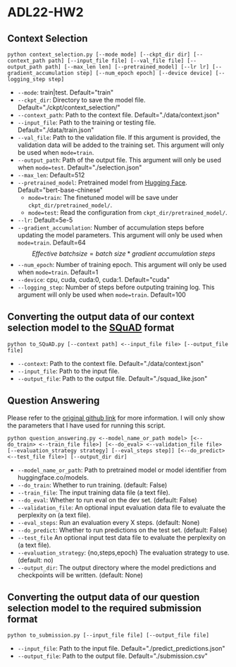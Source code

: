 # ADL22-HW2

## Context Selection
```shell
python context_selection.py [--mode mode] [--ckpt_dir dir] [--context_path path] [--input_file file] [--val_file file] [--output_path path] [--max_len len] [--pretrained_model] [--lr lr] [--gradient_accumulation step] [--num_epoch epoch] [--device device] [--logging_step step]
```
- `--mode`: train|test. Default="train"
- `--ckpt_dir`: Directory to save the model file. Default="./ckpt/context_selection/"
- `--context_path`: Path to the context file. Default="./data/context.json"
- `--input_file`: Path to the training or testing file. Default="./data/train.json"
- `--val_file`: Path to the validation file. If this argument is provided, the validation data will be added to the training set. This argument will only be used when `mode=train`.
- `--output_path`: Path of the output file. This argument will only be used when `mode=test`. Default="./selection.json"
- `--max_len`: Default=512
- `--pretrained_model`: Pretrained model from [Hugging Face](https://huggingface.co/models). Default="bert-base-chinese"
    - `mode=train`: The finetuned model will be save under `ckpt_dir/pretrained_model/`. 
    - `mode=test`: Read the configuration from `ckpt_dir/pretrained_model/`.
- `--lr`: Default=5e-5
- `--gradient_accumulation`: Number of accumulation steps before updating the model parameters. This argument will only be used when `mode=train`. Default=64 $$Effective\ batch size = batch\ size * gradient\ accumulation\ steps$$
- `--num_epoch`: Number of training epoch. This argument will only be used when `mode=train`. Default=1
- `--device`: cpu, cuda, cuda:0, cuda:1. Default="cuda"
- `--logging_step`: Number of steps before outputing training log. This argument will only be used when `mode=train`. Default=100

## Converting the output data of our context selection model to the [SQuAD](https://huggingface.co/datasets/squad) format
```shell
python to_SQuAD.py [--context path] <--input_file file> [--output_file file]
```
- `--context`: Path to the context file. Default="./data/context.json"
- `--input_file`: Path to the input file. 
- `--output_file`: Path to the output file. Default="./squad_like.json"

## Question Answering
Please refer to the [original github link](https://github.com/huggingface/transformers/tree/main/examples/pytorch/question-answering) for more information. I will only show the parameters that I have used for running this script.
```shell
python question_answering.py <--model_name_or_path model> [<--do_train> <--train_file file>] [<--do_eval> <--validation_file file> [--evaluation_strategy strategy] [--eval_steps step]] [<--do_predict> <--test_file file>] [--output_dir dir] 
```
- `--model_name_or_path`: Path to pretrained model or model identifier from huggingface.co/models.
- `--do_train`: Whether to run training. (default: False)
- `--train_file`: The input training data file (a text file).
- `--do_eval`: Whether to run eval on the dev set. (default: False)
- `--validation_file`: An optional input evaluation data file to evaluate the perplexity on (a text file).
- `--eval_steps`: Run an evaluation every X steps. (default: None)
- `--do_predict`: Whether to run predictions on the test set. (default: False)
- `--test_file` An optional input test data file to evaluate the perplexity on (a text file).
- `--evaluation_strategy`: {no,steps,epoch} The evaluation strategy to use. (default: no)
- `--output_dir`: The output directory where the model predictions and checkpoints will be written. (default: None)

## Converting the output data of our question selection model to the required submission format 
```shell
python to_submission.py [--input_file file] [--output_file file]
```
- `--input_file`: Path to the input file. Default="./predict_predictions.json"
- `--output_file`: Path to the output file. Default="./submission.csv"
